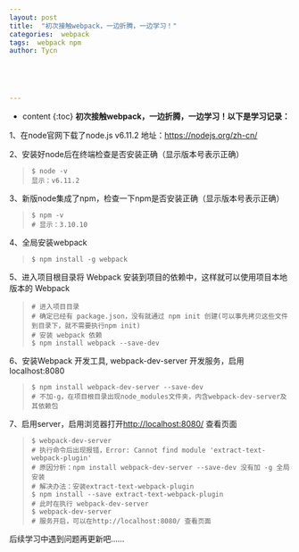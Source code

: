 ```yaml
---
layout: post
title:  "初次接触webpack，一边折腾，一边学习！"
categories:  webpack
tags:  webpack npm
author: Tycn





---
```


* content
{:toc}
**初次接触webpack，一边折腾，一边学习！以下是学习记录：**



1、在node官网下载了node.js v6.11.2  地址：https://nodejs.org/zh-cn/

2、安装好node后在终端检查是否安装正确（显示版本号表示正确）

> ```
> $ node -v
> 显示：v6.11.2
> ```

3、新版node集成了npm，检查一下npm是否安装正确（显示版本号表示正确）

> ```
> $ npm -v
> # 显示：3.10.10
> ```

4、全局安装webpack

> ```
> $ npm install -g webpack
> ```

5、进入项目根目录将 Webpack 安装到项目的依赖中，这样就可以使用项目本地版本的 Webpack

> ```
> # 进入项目目录
> # 确定已经有 package.json，没有就通过 npm init 创建(可以事先拷贝这些文件到目录下，就不需要执行npm init)
> # 安装 webpack 依赖
> $ npm install webpack --save-dev
> ```

6、安装Webpack 开发工具, webpack-dev-server 开发服务，启用localhost:8080

> ```
> $ npm install webpack-dev-server --save-dev
> # 不加-g，在项目根目录出现node_modules文件夹，内含webpack-dev-server及其依赖包
> ```

7、启用server，启用浏览器打开[http://localhost:8080/](http://localhost:8080/)  查看页面

> ```
> $ webpack-dev-server
> # 执行命令后出现报错，Error: Cannot find module 'extract-text-webpack-plugin'
> # 原因分析：npm install webpack-dev-server --save-dev 没有加 -g 全局安装
> # 解决办法：安装extract-text-webpack-plugin
> $ npm install --save extract-text-webpack-plugin
> # 此时在执行 webpack-dev-server 
> $ webpack-dev-server
> # 服务开启，可以在http://localhost:8080/ 查看页面
> ```



后续学习中遇到问题再更新吧……







